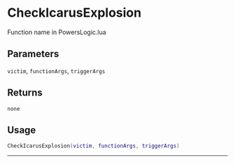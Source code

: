 # CheckIcarusExplosion
Function name in PowersLogic.lua
## Parameters
`victim`, `functionArgs`, `triggerArgs`
## Returns
`none`
## Usage
```lua
CheckIcarusExplosion(victim, functionArgs, triggerArgs)
```
---
